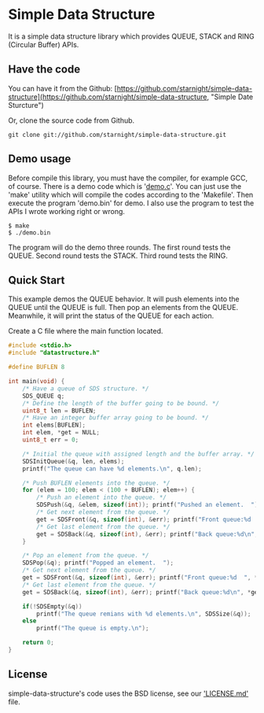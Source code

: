 Simple Data Structure
=====================

It is a simple data structure library which provides QUEUE, STACK and RING 
(Circular Buffer) APIs.

Have the code
-------------

You can have it from the Github: [https://github.com/starnight/simple-data-structure](https://github.com/starnight/simple-data-structure, "Simple Date Sturcture")

Or, clone the source code from Github.

```
git clone git://github.com/starnight/simple-data-structure.git
```

Demo usage
----------

Before compile this library, you must have the compiler, for example GCC, of
course.  There is a demo code which is '[demo.c](demo.c)'.  You can just use the
'make' utility which will compile the codes according to the 'Makefile'.  Then
execute the program 'demo.bin' for demo.  I also use the program to test the
APIs I wrote working right or wrong.

```
$ make
$ ./demo.bin
```

The program will do the demo three rounds.
The first round tests the QUEUE.
Second round tests the STACK.
Third round tests the RING.

Quick Start
-----------

This example demos the QUEUE behavior.
It will push elements into the QUEUE until the QUEUE is full.  Then pop an
elements from the QUEUE.  Meanwhile, it will print the status of the QUEUE for
each action.

Create a C file where the main function located.

```C
#include <stdio.h>
#include "datastructure.h"

#define BUFLEN 8

int main(void) {
    /* Have a queue of SDS structure. */
    SDS_QUEUE q;
    /* Define the length of the buffer going to be bound. */
    uint8_t len = BUFLEN;
    /* Have an integer buffer array going to be bound. */
    int elems[BUFLEN];
    int elem, *get = NULL;
	uint8_t err = 0;

    /* Initial the queue with assigned length and the buffer array. */
    SDSInitQueue(&q, len, elems);
    printf("The queue can have %d elements.\n", q.len);

    /* Push BUFLEN elements into the queue. */
    for (elem = 100; elem < (100 + BUFLEN); elem++) {
        /* Push an element into the queue. */
        SDSPush(&q, &elem, sizeof(int)); printf("Pushed an element.  ");
        /* Get next element from the queue. */
        get = SDSFront(&q, sizeof(int), &err); printf("Front queue:%d  ", *get);
        /* Get last element from the queue. */
        get = SDSBack(&q, sizeof(int), &err); printf("Back queue:%d\n", *get);
    }

    /* Pop an element from the queue. */
    SDSPop(&q); printf("Popped an element.  ");
    /* Get next element from the queue. */
    get = SDSFront(&q, sizeof(int), &err); printf("Front queue:%d  ", *get);
    /* Get last element from the queue. */
    get = SDSBack(&q, sizeof(int), &err); printf("Back queue:%d\n", *get);

    if(!SDSEmpty(&q))
		printf("The queue remians with %d elements.\n", SDSSize(&q));
	else
		printf("The queue is empty.\n");

    return 0;
}

```

License
-------

simple-data-structure's code uses the BSD license, see our ['LICENSE.md'](https://github.com/starnight/simple-data-structure/blob/master/LICENSE.md "LICENSE.md") file.
